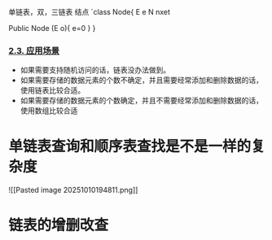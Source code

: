 单链表，双，三链表
结点 `class Node<E>{
E e
N nxet


Public Node (E o){
 e=0
}
}
### [2.3. 应用场景](#_2-3-应用场景)

- 如果需要支持随机访问的话，链表没办法做到。
- 如果需要存储的数据元素的个数不确定，并且需要经常添加和删除数据的话，使用链表比较合适。
- 如果需要存储的数据元素的个数确定，并且不需要经常添加和删除数据的话，使用数组比较合适

# 单链表查询和顺序表查找是不是一样的复杂度
![[Pasted image 20251010194811.png]]
# 链表的增删改查

